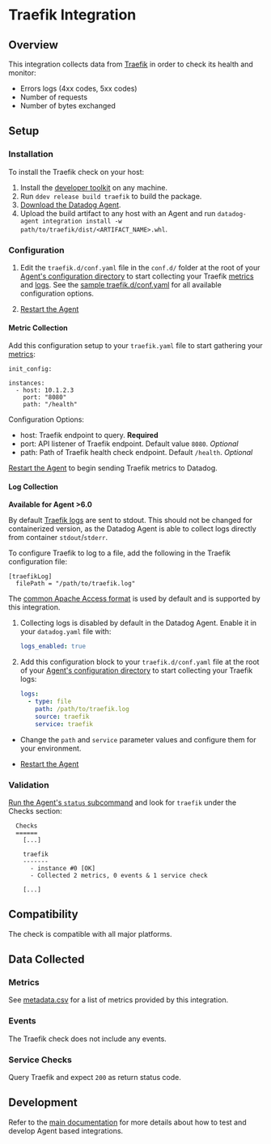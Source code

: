 # Traefik Integration

## Overview

This integration collects data from [Traefik][1] in order to check its health and monitor:

- Errors logs (4xx codes, 5xx codes)
- Number of requests
- Number of bytes exchanged

## Setup

### Installation

To install the Traefik check on your host:

1. Install the [developer toolkit][3] on any machine.
2. Run `ddev release build traefik` to build the package.
3. [Download the Datadog Agent][2].
4. Upload the build artifact to any host with an Agent and run `datadog-agent integration install -w path/to/traefik/dist/<ARTIFACT_NAME>.whl`.

### Configuration

1. Edit the `traefik.d/conf.yaml` file in the `conf.d/` folder at the root of your [Agent's configuration directory][4] to start collecting your Traefik [metrics](#metric-collection) and [logs](#log-collection).
  See the [sample traefik.d/conf.yaml][5] for all available configuration options.

2. [Restart the Agent][6]

#### Metric Collection

Add this configuration setup to your `traefik.yaml` file to start gathering your [metrics][7]:

```
init_config:

instances:
  - host: 10.1.2.3
    port: "8080"
    path: "/health"
```

Configuration Options:

- host: Traefik endpoint to query. __Required__
- port: API listener of Traefik endpoint. Default value `8080`. _Optional_
- path: Path of Traefik health check endpoint. Default `/health`. _Optional_

[Restart the Agent][6] to begin sending Traefik metrics to Datadog.

#### Log Collection

**Available for Agent >6.0**

By default [Traefik logs][8] are sent to stdout. This should not be changed for containerized version, as the Datadog Agent is able to collect logs directly from container `stdout`/`stderr`.

To configure Traefik to log to a file, add the following in the Traefik configuration file:

```
[traefikLog]
  filePath = "/path/to/traefik.log"
```

The [common Apache Access format][9] is used by default and is supported by this integration.

1. Collecting logs is disabled by default in the Datadog Agent. Enable it in your `datadog.yaml` file with:

      ```yaml
      logs_enabled: true
      ```


2.  Add this configuration block to your `traefik.d/conf.yaml` file at the root of your [Agent's configuration directory][4] to start collecting your Traefik logs:

      ```yaml
      logs:
        - type: file
          path: /path/to/traefik.log
          source: traefik
          service: traefik
      ```

* Change the `path` and `service` parameter values and configure them for your environment.

* [Restart the Agent][6]

### Validation

[Run the Agent's `status` subcommand][10] and look for `traefik` under the Checks section:

```
  Checks
  ======
    [...]

    traefik
    -------
      - instance #0 [OK]
      - Collected 2 metrics, 0 events & 1 service check

    [...]
```

## Compatibility

The check is compatible with all major platforms.

## Data Collected

### Metrics

See [metadata.csv][7] for a list of metrics provided by this integration.

### Events

The Traefik check does not include any events.

### Service Checks

Query Traefik and expect `200` as return status code.

## Development

Refer to the [main documentation][11] for more details about how to test and develop Agent based integrations.

[1]: https://traefik.io
[2]: https://app.datadoghq.com/account/settings#agent
[3]: https://docs.datadoghq.com/developers/integrations/new_check_howto/#developer-toolkit
[4]: https://docs.datadoghq.com/agent/faq/agent-configuration-files/#agent-configuration-directory
[5]: https://github.com/DataDog/integrations-extras/blob/master/traefik/datadog_checks/traefik/data/conf.yaml.example
[6]: https://docs.datadoghq.com/agent/faq/agent-commands/#start-stop-restart-the-agent
[7]: https://github.com/DataDog/integrations-extras/blob/master/traefik/metadata.csv
[8]: https://docs.traefik.io/configuration/logs/#traefik-logs
[9]: https://docs.traefik.io/configuration/logs/#clf-common-log-format
[10]: https://docs.datadoghq.com/agent/faq/agent-commands/#agent-status-and-information
[11]: https://docs.datadoghq.com/developers/
